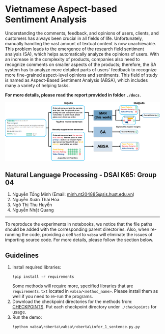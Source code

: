 # Vietnamese Aspect-based Sentiment Analysis
Understanding the comments, feedback, and opinions of users, clients, and customers has always been crucial in all fields of life. Unfortunately, manually handling the vast amount of textual content is now unachievable. This problem leads to the emergence of the research field sentiment analysis (SA), which helps automatically analyze the opinions of users. With an increase in the complexity of products, companies also need to recognize comments on smaller aspects of the products; therefore, the SA system has to analyze more detailed parts of users' feedback to recognize  more fine-grained aspect-level opinions and sentiments. This field of study is named as Aspect-Based Sentiment Analysis (ABSA), which includes many a variety of helping tasks.

**For more details, please read the report provided in folder `./docs`.**

<p align="center">
  <img src="https://github.com/minhngt62/nlp-vabsa/blob/main/assests/2-Figure1-1.png" />
</p>

## Natural Language Processing - DSAI K65: Group 04
1. Nguyễn Tống Minh (Email: minh.nt204885@sis.hust.edu.vn)
2. Nguyễn Xuân Thái Hòa
3. Ngô Thị Thu Huyền
4. Nguyễn Nhật Quang

---
To reproduce the experiments in notebooks, we notice that the file paths should be added with the corresponding parent directories. Also, when re-running the code, providing a cell `%cd` to `vabsa` will eliminate the issues of importing source code. For more details, please follow the section below.

## Guidelines 

1. Install required libraries:
   ```
   !pip install -r requirements
   ```
   Some methods will require more, specified libraries that are `requirements.txt` located in `vabsa/<method_name>`. Please install them as well if you need to re-run the programs.
2. Download the checkpoint directories for the methods from: [CHECKPOINTS](https://husteduvn-my.sharepoint.com/personal/minh_nt204885_sis_hust_edu_vn/_layouts/15/onedrive.aspx?id=%2Fpersonal%2Fminh%5Fnt204885%5Fsis%5Fhust%5Fedu%5Fvn%2FDocuments%2F2022%2E2%5FNLP%5FCheckpoints&view=0). Put each checkpoint directory under `./checkpoints` for usage.
4. Run the demo:
   ```
   !python vabsa\roberta\vabsa\roberta\infer_1_sentence.py.py
   ```


